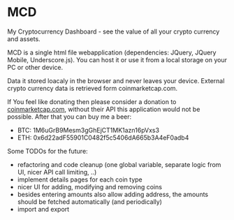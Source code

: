 # MCD
My Cryptocurrency Dashboard - see the value of all your crypto currency and assets. 

MCD is a single html file webapplication (dependencies: JQuery, JQuery Mobile, Underscore.js). You can host it or use it from a local storage on your PC or other device.

Data it stored loacaly in the browser and never leaves your device. External crypto currency data is retrieved form coinmarketcap.com.

If You feel like donating then please consider a donation to [coinmarketcap.com](https://coinmarketcap.com), without their API this application would not be possible. After that you can buy me a beer:
- BTC: 1M6uGrB9Mesm3gGhEjCT1MK1azn16pVxs3 
- ETH: 0x6d22adF55901C0482f5c5406dA665b3A4eF0adb4

Some TODOs for the future:
- refactoring and code cleanup (one global variable, separate logic from UI, nicer API call limiting, ..)
- implement details pages for each coin type
- nicer UI for adding, modifying and removing coins
- besides entering amounts also allow adding address, the amounts should be fetched automatically (and periodically)
- import and export 
